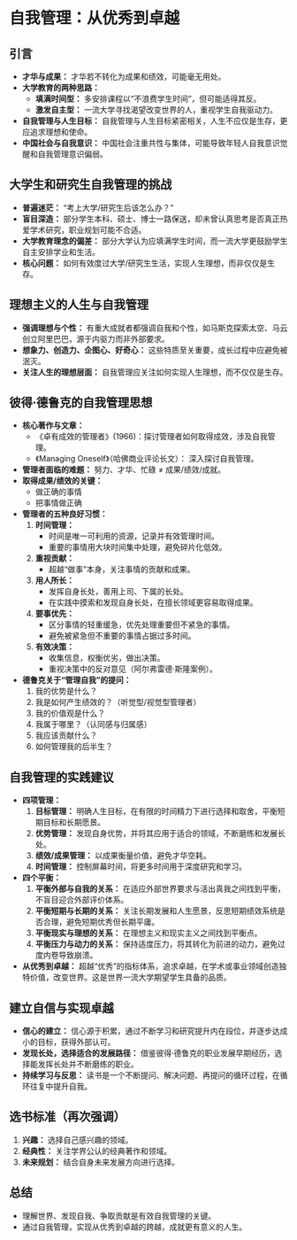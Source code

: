 # 自我管理：从优秀到卓越

## 引言

*   **才华与成果：**  才华若不转化为成果和绩效，可能毫无用处。
*   **大学教育的两种思路：**
    *   **填满时间型：**  多安排课程以“不浪费学生时间”，但可能适得其反。
    *   **激发自主型：**  一流大学寻找渴望改变世界的人，重视学生自我驱动力。
*   **自我管理与人生目标：** 自我管理与人生目标紧密相关，人生不应仅是生存，更应追求理想和使命。
*   **中国社会与自我意识：** 中国社会注重共性与集体，可能导致年轻人自我意识觉醒和自我管理意识偏弱。

## 大学生和研究生自我管理的挑战

*   **普遍迷茫：**  “考上大学/研究生后该怎么办？”
*   **盲目深造：**  部分学生本科、硕士、博士一路保送，却未曾认真思考是否真正热爱学术研究，职业规划可能不合适。
*   **大学教育理念的偏差：**  部分大学认为应填满学生时间，而一流大学更鼓励学生自主安排学业和生活。
*   **核心问题：**  如何有效度过大学/研究生生活，实现人生理想，而非仅仅是生存。

## 理想主义的人生与自我管理

*   **强调理想与个性：**  有重大成就者都强调自我和个性，如马斯克探索太空、马云创立阿里巴巴，源于内驱力而非外部要求。
*   **想象力、创造力、企图心、好奇心：**  这些特质至关重要，成长过程中应避免被泯灭。
*   **关注人生的理想层面：**  自我管理应关注如何实现人生理想，而不仅仅是生存。

## 彼得·德鲁克的自我管理思想

*   **核心著作与文章：**
    *   《卓有成效的管理者》(1966)：探讨管理者如何取得成效，涉及自我管理。
    *   《Managing Oneself》（哈佛商业评论长文）： 深入探讨自我管理。
*   **管理者面临的难题：** 努力、才华、忙碌 ≠ 成果/绩效/成就。
*   **取得成果/绩效的关键：**
    *   做正确的事情
    *   把事情做正确
*   **管理者的五种良好习惯：**
    1.  **时间管理：**
        *   时间是唯一可利用的资源，记录并有效管理时间。
        *   重要的事情用大块时间集中处理，避免碎片化低效。
    2.  **重视贡献：**
        *   超越“做事”本身，关注事情的贡献和成果。
    3.  **用人所长：**
        *   发挥自身长处，善用上司、下属的长处。
        *   在实践中摸索和发现自身长处，在擅长领域更容易取得成果。
    4.  **要事优先：**
        *   区分事情的轻重缓急，优先处理重要但不紧急的事情。
        *   避免被紧急但不重要的事情占据过多时间。
    5.  **有效决策：**
        *   收集信息，权衡优劣，做出决策。
        *   重视决策中的反对意见（阿尔弗雷德·斯隆案例）。
*   **德鲁克关于“管理自我”的提问：**
    1.  我的优势是什么？
    2.  我是如何产生绩效的？（听觉型/视觉型管理者）
    3.  我的价值观是什么？
    4.  我属于哪里？（认同感与归属感）
    5.  我应该贡献什么？
    6.  如何管理我的后半生？

## 自我管理的实践建议

*   **四项管理：**
    1.  **目标管理：**  明确人生目标，在有限的时间精力下进行选择和取舍，平衡短期目标和长期愿景。
    2.  **优势管理：**  发现自身优势，并将其应用于适合的领域，不断磨练和发展长处。
    3.  **绩效/成果管理：**  以成果衡量价值，避免才华空耗。
    4.  **时间管理：**  控制屏幕时间，将更多时间用于深度研究和学习。
*   **四个平衡：**
    1.  **平衡外部与自我的关系：**  在适应外部世界要求与活出真我之间找到平衡，不盲目迎合外部评价体系。
    2.  **平衡短期与长期的关系：**  关注长期发展和人生愿景，反思短期绩效系统是否合理，避免短期优秀但长期平庸。
    3.  **平衡现实与理想的关系：**  在理想主义和现实主义之间找到平衡点。
    4.  **平衡压力与动力的关系：**  保持适度压力，将其转化为前进的动力，避免过度内卷导致崩溃。
*   **从优秀到卓越：**  超越“优秀”的指标体系，追求卓越，在学术或事业领域创造独特价值，改变世界。这是世界一流大学期望学生具备的品质。

## 建立自信与实现卓越

*   **信心的建立：**  信心源于积累，通过不断学习和研究提升内在段位，并逐步达成小的目标，获得外部认可。
*   **发现长处，选择适合的发展路径：**  借鉴彼得·德鲁克的职业发展早期经历，选择能发挥长处并不断磨练的职业。
*   **持续学习与反思：**  读书是一个不断提问、解决问题、再提问的循环过程，在循环往复中提升自我。

## 选书标准（再次强调）

1.  **兴趣：**  选择自己感兴趣的领域。
2.  **经典性：**  关注学界公认的经典著作和领域。
3.  **未来规划：**  结合自身未来发展方向进行选择。

## 总结

*   理解世界、发现自我、争取贡献是有效自我管理的关键。
*   通过自我管理，实现从优秀到卓越的跨越，成就更有意义的人生。